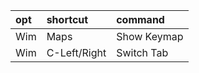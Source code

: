 | opt | shortcut     | command     |
| :-  | :-           | :-          |
| Wim | Maps         | Show Keymap |
| Wim | C-Left/Right | Switch Tab  |